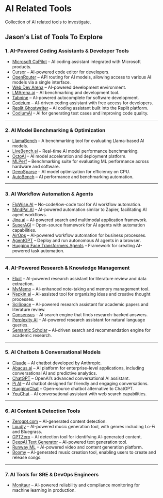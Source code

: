 # AI Related Tools
Collection of AI related tools to investigate.

## Jason's List of Tools To Explore

### 1. AI-Powered Coding Assistants & Developer Tools
- [Microsoft CoPilot](https://www.theverge.com/news/603149/microsoft-openai-o1-model-copilot-think-deeper-free) – AI coding assistant integrated with Microsoft products.
- [Cursor](https://www.cursor.com/) – AI-powered code editor for developers.
- [OpenRouter](https://openrouter.ai/) – API routing for AI models, allowing access to various AI models via a single interface.
- [Web Dev Arena](https://web.lmarena.ai/) – AI-powered development environment.
- [LMArena.ai](https://lmarena.ai) – AI benchmarking and development tool.
- [Tabnine](https://www.tabnine.com/) – AI-powered autocomplete for software development.
- [Codeium](https://www.codeium.com/) – AI-driven coding assistant with free access for developers.
- [Replit Ghostwriter](https://replit.com/site/ghostwriter) – AI coding assistant built into the Replit platform.
- [CodiumAI](https://www.codium.ai/) – AI for generating test cases and improving code quality.

---

### 2. AI Model Benchmarking & Optimization
- [LlamaBench](https://github.com/ggerganov/llama.cpp/blob/master/examples/llama-bench/README.md) – A benchmarking tool for evaluating Llama-based AI models.
- [LiveBench.ai](https://livebench.ai) – Real-time AI model performance benchmarking.
- [OctoAI](https://octoai.cloud/) – AI model acceleration and deployment platform.
- [MLPerf](https://mlcommons.org/en/) – Benchmarking suite for evaluating ML performance across hardware and software.
- [DeepSparse](https://neuralmagic.com/deepsparse/) – AI model optimization for efficiency on CPU.
- [AutoBench](https://autobench.dev/) – AI performance and benchmarking automation.

---

### 3. AI Workflow Automation & Agents
- [FloWise.AI](https://flowiseai.com/) – No-code/low-code tool for AI workflow automation.
- [MindPal AI](https://mindpal.space/) – AI-powered automation similar to Zapier, facilitating AI agent workflows.
- [Jina.ai](https://jina.ai) – AI-powered search and multimodal application framework.
- [SuperAGI](https://superagi.com/) – Open-source framework for AI agents with automation capabilities.
- [AirOps](https://www.airops.com/) – AI-powered workflow automation for business processes.
- [AgentGPT](https://agentgpt.reworkd.ai/) – Deploy and run autonomous AI agents in a browser.
- [Hugging Face Transformers Agents](https://huggingface.co/docs/transformers/main/en/transformers_agents) – Framework for creating AI-powered task automation.

---

### 4. AI-Powered Research & Knowledge Management
- [Elicit](https://elicit.com/?redirected=true) – AI-powered research assistant for literature review and data extraction.
- [MyMemo](https://mymemo.ai/) – AI-enhanced note-taking and memory management tool.
- [Napkin.ai](https://www.napkin.ai/) – AI-assisted tool for organizing ideas and creative thought processes.
- [SciSpace](https://typeset.io/) – AI-powered research assistant for academic papers and literature review.
- [Consensus](https://consensus.app/) – AI search engine that finds research-backed answers.
- [Perplexity AI](https://www.perplexity.ai/) – AI-powered research assistant for natural language queries.
- [Semantic Scholar](https://www.semanticscholar.org/) – AI-driven search and recommendation engine for academic research.

---

### 5. AI Chatbots & Conversational Models
- [Claude](https://claude.ai/login?returnTo=%2F%3F) – AI chatbot developed by Anthropic.
- [Abacus.ai](https://abacus.ai/) – AI platform for enterprise-level applications, including conversational AI and predictive analytics.
- [ChatGPT](https://chat.openai.com/) – OpenAI’s advanced conversational AI assistant.
- [Pi AI](https://heypi.com/) – AI chatbot designed for friendly and engaging conversations.
- [HuggingChat](https://huggingface.co/chat/) – Open-source chatbot alternative to ChatGPT.
- [YouChat](https://you.com/chat) – AI conversational assistant with web search capabilities.

---

### 6. AI Content & Detection Tools
- [Zerogpt.com](https://zerogpt.com) – AI-generated content detection.
- [Loudly](https://www.loudly.com/) – AI-powered music generation tool, with genres including Lo-Fi and Bluegrass.
- [GPTZero](https://gptzero.me/) – AI detection tool for identifying AI-generated content.
- [DeepAI Text Generator](https://deepai.org/machine-learning-model/text-generator) – AI-powered text generation tool.
- [Runway ML](https://runwayml.com/) – AI-powered video and content generation platform.
- [Boomy](https://boomy.com/) – AI-generated music creation tool, enabling users to create and release songs.

---

### 7. AI Tools for SRE & DevOps Engineers
- [Monitaur](https://monitaur.ai/) – AI-powered reliability and compliance monitoring for machine learning in production.
